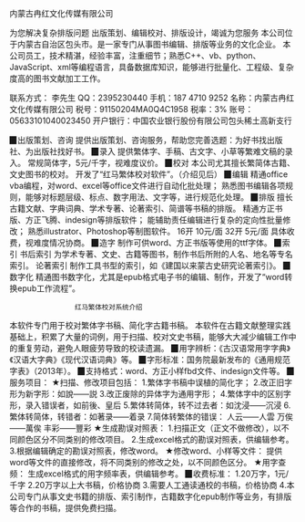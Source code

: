 内蒙古冉红文化传媒有限公司

为您解决复杂排版问题
出版策划、编辑校对、排版设计，竭诚为您服务
本公司位于内蒙古自治区包头市。是一家专门从事图书编辑、排版等业务的文化企业。
本公司员工，技术精湛，经验丰富，注重细节；熟悉C++、vb、python、JavaScript、xml等编程语言，具备数据库知识，能够进行批量化、工程级、复杂度高的图书文献加工工作。

联系方式：
李先生
QQ：2395230440
手机：187 4710 9252
名称：内蒙古冉红文化传媒有限公司
税号：91150204MA0Q4C1958
税率：3%
账号：05633101040023450
开户银行：中国农业银行股份有限公司包头稀土高新支行


▉出版策划、咨询
提供出版策划、咨询服务，帮助您完善选题：为好书找出版社、为出版社找好书。
▉录入
提供繁体字、手稿、古文字、小草等繁难文稿的录入。
常规简体字，5元/千字，视难度议价。
▉校对
本公司尤其擅长繁简体古籍、文史图书的校对。
开发了“红马繁体校对软件”。（介绍见后）
▉编辑
精通office vba编程，对word、excel等office文件进行自动化批处理；
熟悉图书编辑各项规则，能够对标题层级、标点、数字用法、文字等，进行规范化处理。
▉排版
擅长古籍文献、字典词典、学术专著、论著索引、简谱等书稿的排版。
精通方正书版、方正飞腾、indesign等排版软件；
能辅助责任编辑进行复杂的定向性批量修改；
熟悉illustrator、Photoshop等制图软件。
16开 10元/面
32开 5元/面
具体收费，视难度情况协商。
▉造字
制作可供word、方正书版等使用的ttf字体。
▉索引
书后索引
为学术专著、文史、古籍等图书，制作书后所附的人名、地名等专名索引。
论著索引
制作工具书型的索引，如《建国以来蒙古史研究论著索引》。
▉数字化
精通图书数字化，尤其是epub格式电子书的编辑、制作，开发了“word转换epub工作流程”。

                    红马繁体校对系统介绍
本软件专门用于校对繁体字书稿、简化字古籍书稿。
本软件在古籍文献整理实践基础上，积累了大量的词例，用于扫描、校对文史书稿，能够大大减少编辑工作中的重复劳动，避免人眼疲劳导致的校读遗漏。
▉用字辨析：《古汉语常用字字典》《汉语大字典》《现代汉语词典》等。
▉字形标准：国务院最新发布的《通用规范字表》（2013年）。
▉支持格式：word、方正小样fbd文件、indesign文件等。
▉服务项目：
★扫描、修改项目包括：
1.繁体字书稿中误植的简化字；
2.改正旧字形为新字形：如說——説
3.改正废除的异体字为通用字形；
4.繁体字中的区别字形，录入错误者，如前後、皇后
5.繁体转简体，转不过去者：如沈浸——沉浸
6.繁体转简体，转错者：如著录——着录
7.简体转繁体的错误：
人云——人雲
万俟——萬俟
丰彩——豐彩
★生成勘误对照表：
1.扫描正文（正文不做修改），以不同颜色区分不同类别的修改项目。
2.生成excel格式的勘误对照表，供编辑参考。
3.根据编辑确定的勘误对照表，修改word。
★修改word、小样等文件：
提供word等文件的直接修改，将不同类别的修改之处，以不同颜色区分。
★用字查频：
生成excel格式的用字频率表，供编辑参考。
▉收费标准：
1.20万字，1元/千字
2.20万字以上大书稿，价格协商
3.需要人工通读通校的书稿，价格协商
4.本公司专门从事文史书籍的排版、索引制作，古籍数字化epub制作等业务，有排版等合作的书稿，提供免费扫描。
